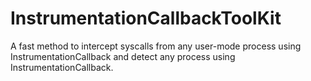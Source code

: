# InstrumentationCallbackToolKit
 A fast method to intercept syscalls from any user-mode process using InstrumentationCallback and detect any process using InstrumentationCallback.
